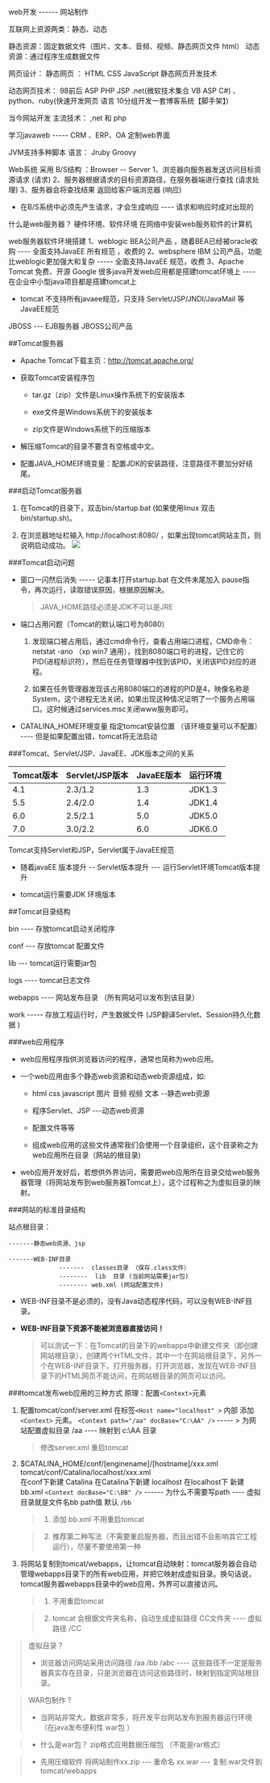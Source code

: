 web开发 ------ 网站制作 

互联网上资源两类：静态、动态

静态资源：固定数据文件（图片、文本、音频、视频、静态网页文件 html）
动态资源：通过程序生成数据文件 

网页设计：
静态网页 ： HTML CSS JavaScript 静态网页开发技术

动态网页技术： 98前后 ASP PHP JSP
.net(微软技术集合 VB ASP C#) 、python、ruby(快速开发网页 语言 10分组开发一套博客系统【脚手架】)

当今网站开发 主流技术： ,net 和 php

学习javaweb ----- CRM 、ERP、OA 定制web界面

JVM支持多种脚本 语言： Jruby Groovy 

Web系统 采用 B/S结构 ：Browser -- Server 
1、浏览器向服务器发送访问目标资源请求 (请求)
2、服务器根据请求的目标资源路径，在服务器端进行查找 (请求处理)
3、服务器会将查找结果 返回给客户端浏览器 (响应)
* 在B/S系统中必须先产生请求，才会生成响应 ---- 请求和响应时成对出现的

什么是web服务器？ 
硬件环境、软件环境 
在网络中安装web服务软件的计算机 

web服务器软件环境搭建 
1、weblogic  BEA公司产品 ，随着BEA已经被oracle收购 ---- 全面支持JavaEE 所有规范 ，收费的
2、websphere IBM 公司产品，功能比weblogic更加强大和复杂 ----- 全面支持JavaEE 规范，收费
3、Apache Tomcat 免费、开源 Google 很多java开发web应用都是搭建tomcat环境上   ---- 在企业中小型java项目都是搭建tomcat上
* tomcat 不支持所有javaee规范，只支持 Servlet/JSP/JNDI/JavaMail 等JavaEE规范

JBOSS --- EJB服务器  JBOSS公司产品 

##Tomcat服务器

- Apache Tomcat下载主页：http://tomcat.apache.org/

- 获取Tomcat安装程序包

    - tar.gz（zip）文件是Linux操作系统下的安装版本

    - exe文件是Windows系统下的安装版本

    - zip文件是Windows系统下的压缩版本

- 解压缩Tomcat的目录不要含有空格或中文。

- 配置JAVA_HOME环境变量：配置JDK的安装路径，注意路径不要加分好结尾。

###启动Tomcat服务器

1. 在Tomcat的目录下，双击bin/startup.bat (如果使用linux 双击bin/startup.sh)。

2. 在浏览器地址栏输入 http://localhost:8080/ ，如果出现tomcat网站主页，则说明启动成功。 
    ![](http://upload-images.jianshu.io/upload_images/2106579-a89df2d9313c7bde.png?imageMogr2/auto-orient/strip%7CimageView2/2/w/1240)

###Tomcat启动问题

- 窗口一闪然后消失 ----- 记事本打开startup.bat 在文件末尾加入 pause指令，再次运行，读取错误原因，根据原因解决。
    >JAVA_HOME路径必须是JDK不可以是JRE

- 端口占用问题（Tomcat的默认端口号为8080）
    
    1. 发现端口被占用后，通过cmd命令行，查看占用端口进程，CMD命令：netstat -ano （xp win7 通用），找到8080端口号的进程，记住它的PID(进程标识符），然后在任务管理器中找到该PID，关闭该PID对应的进程。

    2. 如果在任务管理器发现该占用8080端口的进程的PID是4，映像名称是System，这个进程无法关闭，如果出现这种情况证明了一个服务占用端口。这时候通过services.msc关闭www服务即可。
    
- CATALINA_HOME环境变量
指定tomcat安装位置 （该环境变量可以不配置） ---- 但是如果配置出错，tomcat将无法启动

###Tomcat、Servlet/JSP、JavaEE、JDK版本之间的关系

Tomcat版本|    Servlet/JSP版本    |JavaEE版本|    运行环境|
---|---|---|---
4.1    |    2.3/1.2|        1.3|        JDK1.3
5.5    |    2.4/2.0|        1.4|        JDK1.4
6.0    |    2.5/2.1|        5.0|        JDK5.0
7.0    |    3.0/2.2|        6.0|        JDK6.0

Tomcat支持Servlet和JSP，Servlet属于JavaEE规范 

- 随着javaEE 版本提升 -- Servlet版本提升 --- 运行Servlet环境Tomcat版本提升 

- tomcat运行需要JDK 环境版本 

##Tomcat目录结构

bin ---- 存放tomcat启动关闭程序 

conf --- 存放tomcat 配置文件

lib --- tomcat运行需要jar包

logs ---- tomcat日志文件

webapps ----  网站发布目录 （所有网站可以发布到该目录）

work ----- 存放工程运行时，产生数据文件 (JSP翻译Servlet、Session持久化数据 )

###web应用程序

- web应用程序指供浏览器访问的程序，通常也简称为web应用。

- 一个web应用由多个静态web资源和动态web资源组成，如:

    - html css javascript 图片 音频 视频 文本 --静态web资源

    - 程序Servlet、JSP ---动态web资源

    - 配置文件等等

    - 组成web应用的这些文件通常我们会使用一个目录组织，这个目录称之为web应用所在目录（网站的根目录)

- web应用开发好后，若想供外界访问，需要把web应用所在目录交给web服务器管理（将网站发布到web服务器Tomcat上），这个过程称之为虚拟目录的映射。

###网站的标准目录结构

站点根目录：

    -------静态web资源、jsp

    -------WEB-INF目录
                  -------  classes目录 （保存.class文件）
                  --------  lib  目录 (当前网站需要jar包) 
                  -------- web.xml (网站配置文件)

- WEB-INF目录不是必须的，没有Java动态程序代码，可以没有WEB-INF目录。

- **WEB-INF目录下资源不能被浏览器直接访问！**
    >可以测试一下：在Tomcat的目录下的webapps中新建文件夹（即创建网站根目录），创建两个HTML文件，其中一个在网站根目录下，另外一个在WEB-INF目录下。打开服务器，打开浏览器，发现在WEB-INF目录下的HTML网页不能访问，在网站根目录的网页可以访问。

###tomcat发布web应用的三种方式
原理：配置`<Context>`元素

1. 配置tomcat/conf/server.xml 
 在标签`<Host name="localhost" >` 内部 添加 `<Context>` 元素。
`<Context path="/aa" docBase="C:\AA" />` ----- > 为网站配置虚拟目录 /aa ---- 映射到 c:\AA 目录
    >修改server.xml 重启tomcat

2. $CATALINA_HOME/conf/[enginename]/[hostname]/xxx.xml
tomcat/conf/Catalina/localhost/xxx.xml  
在conf下新建 Catalina 
在Catalina下新建 localhost
在localhost下 新建 bb.xml 
`<Context docBase="C:\BB" />` ------ 为什么不需要写path ---- 虚拟目录就是文件名bb path值 默认 `/bb`

    >1. 添加 bb.xml 不用重启tomcat

    >2. 推荐第二种写法（不需要重启服务器，而且出错不会影响其它工程运行），尽量不要使用第一种 

3. 将网站复制到tomcat/webapps，让tomcat自动映射：tomcat服务器会自动管理webapps目录下的所有web应用，并把它映射成虚拟目录。换句话说，tomcat服务器webapps目录中的web应用，外界可以直接访问。

    >1. 不用重启tomcat

    >2. tomcat 会根据文件夹名称，自动生成虚拟路径 CC文件夹 ---- 虚拟路径 /CC

>虚拟目录？ 
>
>- 浏览器访问网站采用访问路径 /aa /bb /abc ---- 这些路径不一定是服务器真实存在目录，只是浏览器在访问这些路径时，映射到指定网站根目录。

>WAR包制作 ? 
>
>- 当网站非常大，数据非常多，将开发平台网站发布到服务器运行环境 （在java发布便利性 war包 ）

>- 什么是war包？ zip格式应用数据压缩包  （不能是rar格式）

>- 先用压缩软件 将网站制作xx.zip  --- 重命名 xx.war --- 复制.war文件到tomcat/webapps
